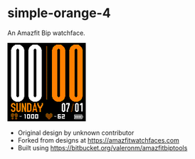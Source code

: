 # simple-orange-4
An Amazfit Bip watchface.

![Preview animation](orange4_packed_animated.gif)

* Original design by unknown contributor
* Forked from designs at https://amazfitwatchfaces.com
* Built using https://bitbucket.org/valeronm/amazfitbiptools
